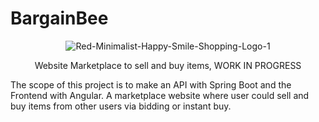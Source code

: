 # BargainBee

<p align="center">
<img src="https://i.ibb.co/sCZqkjt/Red-Minimalist-Happy-Smile-Shopping-Logo-1.png" alt="Red-Minimalist-Happy-Smile-Shopping-Logo-1" border="0">
</p>

<p align="center">
Website Marketplace to sell and buy items, WORK IN PROGRESS

  The scope of this project is to make an API with Spring Boot and the Frontend with Angular. A marketplace website where user could sell and buy items from other users via bidding or instant buy.
</p>
